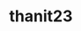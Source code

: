 # thanit23
<!-- ## Find me on:
<p align="center">
 <a href="https://github.com/thanhit23" target="_blank" rel="noopener noreferrer"> <img src="https://raw.githubusercontent.com/iconic/open-iconic/master/svg/globe.svg" alt="Python" height="40" style="vertical-align:top; margin:4px; color:#fff"> </a>
</p> -->
